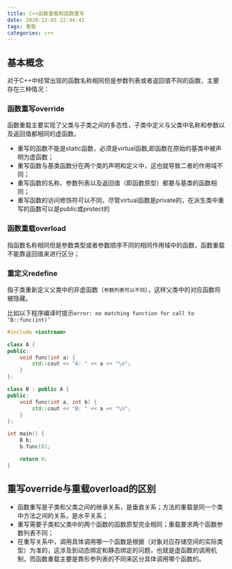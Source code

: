 ```yaml
---
title: C++函数重载和函数重写
date: 2020-12-05 22:44:41
tags: 重载
categories: c++
---
```


## 基本概念

对于C++中经常出现的函数名称相同但是参数列表或者返回值不同的函数，主要存在三种情况：

### 函数重写override

函数重载主要实现了父类与子类之间的多态性，子类中定义与父类中名称和参数以及返回值都相同的虚函数。

- 重写的函数不能是static函数，必须是virtual函数,即函数在原始的基类中被声明为虚函数；
- 重写函数与基类函数分在两个类的声明和定义中，这也就导致二者的作用域不同；
- 重写函数的名称、参数列表以及返回值（即函数原型）都要与基类的函数相同；
- 重写函数的访问修饰符可以不同，尽管virtual函数是private的，在派生类中重写的函数可以是public或protect的

### 函数重载overload

指函数名称相同但是参数类型或者参数顺序不同的相同作用域中的函数，函数重载不能靠返回值来进行区分；

### 重定义redefine

指子类重新定义父类中的非虚函数（`参数列表可以不同`），这样父类中的对应函数将被隐藏。

比如以下程序编译时提示`error: no matching function for call to ‘B::func(int)’`

```c++
#include <iostream>

class A {
public:
    void func(int a) {
        std::cout << "A: " << a << "\n";
    }
};

class B : public A {
public:
    void func(int a, int b) {
        std::cout << "B: " << a << "\n";
    }
};

int main() {
    B b;
    b.func(8);

    return 0;
}
```

## 重写override与重载overload的区别

- 函数重写是子类和父类之间的继承关系，是垂直关系；方法的重载是同一个类中方法之间的关系，是水平关系；
- 重写需要子类和父类中的两个函数的函数原型完全相同；重载要求两个函数参数列表不同；
- 在重写关系中，调用具体调用哪一个函数是根据（对象对应存储空间的实际类型）为准的，这涉及到动态绑定和静态绑定的问题，也就是虚函数的调用机制，而函数重载主要是靠形参列表的不同来区分具体调用哪个函数的。

